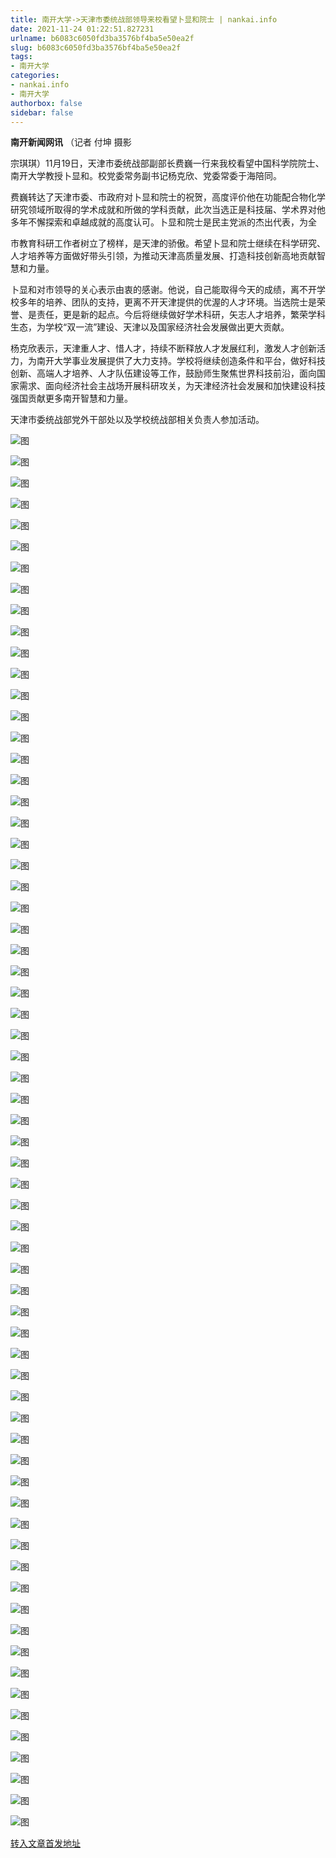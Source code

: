 ```yaml
---
title: 南开大学->天津市委统战部领导来校看望卜显和院士 | nankai.info
date: 2021-11-24 01:22:51.827231
urlname: b6083c6050fd3ba3576bf4ba5e50ea2f
slug: b6083c6050fd3ba3576bf4ba5e50ea2f
tags: 
- 南开大学
categories:
- nankai.info
- 南开大学
authorbox: false
sidebar: false
---
```

**南开新闻网讯** （记者 付坤 摄影

宗琪琪）11月19日，天津市委统战部副部长费巍一行来我校看望中国科学院院士、南开大学教授卜显和。校党委常务副书记杨克欣、党委常委于海陪同。

费巍转达了天津市委、市政府对卜显和院士的祝贺，高度评价他在功能配合物化学研究领域所取得的学术成就和所做的学科贡献，此次当选正是科技届、学术界对他多年不懈探索和卓越成就的高度认可。卜显和院士是民主党派的杰出代表，为全
<!--more-->
市教育科研工作者树立了榜样，是天津的骄傲。希望卜显和院士继续在科学研究、人才培养等方面做好带头引领，为推动天津高质量发展、打造科技创新高地贡献智慧和力量。

卜显和对市领导的关心表示由衷的感谢。他说，自己能取得今天的成绩，离不开学校多年的培养、团队的支持，更离不开天津提供的优渥的人才环境。当选院士是荣誉、是责任，更是新的起点。今后将继续做好学术科研，矢志人才培养，繁荣学科生态，为学校“双一流”建设、天津以及国家经济社会发展做出更大贡献。

杨克欣表示，天津重人才、惜人才，持续不断释放人才发展红利，激发人才创新活力，为南开大学事业发展提供了大力支持。学校将继续创造条件和平台，做好科技创新、高端人才培养、人才队伍建设等工作，鼓励师生聚焦世界科技前沿，面向国家需求、面向经济社会主战场开展科研攻关，为天津经济社会发展和加快建设科技强国贡献更多南开智慧和力量。

天津市委统战部党外干部处以及学校统战部相关负责人参加活动。

![图](http://news.nankai.edu.cn/ywsd/system/2021/11/20/g)

![图](http://news.nankai.edu.cn/ywsd/system/2021/11/20/p)

![图](http://news.nankai.edu.cn/ywsd/system/2021/11/20/j)

![图](http://news.nankai.edu.cn/ywsd/system/2021/11/20/)

![图](http://news.nankai.edu.cn/ywsd/system/2021/11/20/c)

![图](http://news.nankai.edu.cn/ywsd/system/2021/11/20/6)

![图](http://news.nankai.edu.cn/ywsd/system/2021/11/20/9)

![图](http://news.nankai.edu.cn/ywsd/system/2021/11/20/f)

![图](http://news.nankai.edu.cn/ywsd/system/2021/11/20/a)

![图](http://news.nankai.edu.cn/ywsd/system/2021/11/20/9)

![图](http://news.nankai.edu.cn/ywsd/system/2021/11/20/e)

![图](http://news.nankai.edu.cn/ywsd/system/2021/11/20/7)

![图](http://news.nankai.edu.cn/ywsd/system/2021/11/20/_)

![图](http://news.nankai.edu.cn/ywsd/system/2021/11/20/3)

![图](http://news.nankai.edu.cn/ywsd/system/2021/11/20/6)

![图](http://news.nankai.edu.cn/ywsd/system/2021/11/20/0)

![图](http://news.nankai.edu.cn/ywsd/system/2021/11/20/3)

![图](http://news.nankai.edu.cn/ywsd/system/2021/11/20/4)

![图](http://news.nankai.edu.cn/ywsd/system/2021/11/20/0)

![图](http://news.nankai.edu.cn/ywsd/system/2021/11/20/0)

![图](http://news.nankai.edu.cn/ywsd/system/2021/11/20/0)

![图](http://news.nankai.edu.cn/ywsd/system/2021/11/20/3)

![图](http://news.nankai.edu.cn/ywsd/system/2021/11/20/0)

![图](http://news.nankai.edu.cn/ywsd/system/2021/11/20/0)

![图](http://news.nankai.edu.cn/)

![图](http://news.nankai.edu.cn/ywsd/system/2021/11/20/0)

![图](http://news.nankai.edu.cn/ywsd/system/2021/11/20/3)

![图](http://news.nankai.edu.cn/ywsd/system/2021/11/20/4)

![图](http://news.nankai.edu.cn/)

![图](http://news.nankai.edu.cn/ywsd/system/2021/11/20/0)

![图](http://news.nankai.edu.cn/ywsd/system/2021/11/20/0)

![图](http://news.nankai.edu.cn/ywsd/system/2021/11/20/0)

![图](http://news.nankai.edu.cn/)

![图](http://news.nankai.edu.cn/ywsd/system/2021/11/20/3)

![图](http://news.nankai.edu.cn/ywsd/system/2021/11/20/0)

![图](http://news.nankai.edu.cn/ywsd/system/2021/11/20/0)

![图](http://news.nankai.edu.cn/)

![图](http://news.nankai.edu.cn/ywsd/system/2021/11/20/c)

![图](http://news.nankai.edu.cn/ywsd/system/2021/11/20/i)

![图](http://news.nankai.edu.cn/ywsd/system/2021/11/20/p)

![图](http://news.nankai.edu.cn/)

![图](http://news.nankai.edu.cn/ywsd/system/2021/11/20/n)

![图](http://news.nankai.edu.cn/ywsd/system/2021/11/20/c)

![图](http://news.nankai.edu.cn/ywsd/system/2021/11/20/)

![图](http://news.nankai.edu.cn/ywsd/system/2021/11/20/u)

![图](http://news.nankai.edu.cn/ywsd/system/2021/11/20/d)

![图](http://news.nankai.edu.cn/ywsd/system/2021/11/20/e)

![图](http://news.nankai.edu.cn/ywsd/system/2021/11/20/)

![图](http://news.nankai.edu.cn/ywsd/system/2021/11/20/i)

![图](http://news.nankai.edu.cn/ywsd/system/2021/11/20/a)

![图](http://news.nankai.edu.cn/ywsd/system/2021/11/20/k)

![图](http://news.nankai.edu.cn/ywsd/system/2021/11/20/n)

![图](http://news.nankai.edu.cn/ywsd/system/2021/11/20/a)

![图](http://news.nankai.edu.cn/ywsd/system/2021/11/20/n)

![图](http://news.nankai.edu.cn/ywsd/system/2021/11/20/)

![图](http://news.nankai.edu.cn/ywsd/system/2021/11/20/s)

![图](http://news.nankai.edu.cn/ywsd/system/2021/11/20/w)

![图](http://news.nankai.edu.cn/ywsd/system/2021/11/20/e)

![图](http://news.nankai.edu.cn/ywsd/system/2021/11/20/n)

![图](http://news.nankai.edu.cn/)

![图](http://news.nankai.edu.cn/)

![图](http://news.nankai.edu.cn/ywsd/system/2021/11/20/:)

![图](http://news.nankai.edu.cn/ywsd/system/2021/11/20/p)

![图](http://news.nankai.edu.cn/ywsd/system/2021/11/20/t)

![图](http://news.nankai.edu.cn/ywsd/system/2021/11/20/t)

![图](http://news.nankai.edu.cn/ywsd/system/2021/11/20/h)

[转入文章首发地址](http://news.nankai.edu.cn/ywsd/system/2021/11/20/030049002.shtml)
